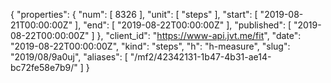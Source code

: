 {
  "properties": {
    "num": [
      8326
    ],
    "unit": [
      "steps"
    ],
    "start": [
      "2019-08-21T00:00:00Z"
    ],
    "end": [
      "2019-08-22T00:00:00Z"
    ],
    "published": [
      "2019-08-22T00:00:00Z"
    ]
  },
  "client_id": "https://www-api.jvt.me/fit",
  "date": "2019-08-22T00:00:00Z",
  "kind": "steps",
  "h": "h-measure",
  "slug": "2019/08/9a0uj",
  "aliases": [
    "/mf2/42342131-1b47-4b31-ae14-bc72fe58e7b9/"
  ]
}
